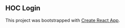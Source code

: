 ## HOC Login

This project was bootstrapped with [Create React App](https://github.com/facebookincubator/create-react-app).
